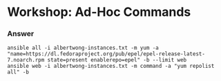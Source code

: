 # Workshop: Ad-Hoc Commands

### Answer

```
ansible all -i albertwong-instances.txt -m yum -a "name=https://dl.fedoraproject.org/pub/epel/epel-release-latest-7.noarch.rpm state=present enablerepo=epel" -b --limit web
ansible web -i albertwong-instances.txt -m command -a "yum repolist all" -b
```
